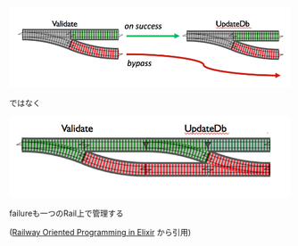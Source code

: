<img src="resources/img/railway_1.png" width=600px>

ではなく

<img src="resources/img/railway_2.png" width=600px>

failureも一つのRail上で管理する

([Railway Oriented Programming in Elixir](http://zohaib.me/railway-programming-pattern-in-elixir/) から引用)

